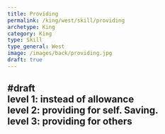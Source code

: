 ```yaml
---
title: Providing
permalink: /king/west/skill/providing
archetype: King
category: King
type: Skill
type_general: West
image: /images/back/providing.jpg
draft: true
---
```

#draft   
level 1: instead of allowance   
level 2: providing for self. Saving.  
level 3: providing for others 
---
